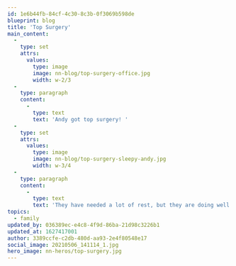 ```yaml
---
id: 1e6b44fb-84cf-4c30-8c3b-0f3069b598de
blueprint: blog
title: 'Top Surgery'
main_content:
  -
    type: set
    attrs:
      values:
        type: image
        image: nn-blog/top-surgery-office.jpg
        width: w-2/3
  -
    type: paragraph
    content:
      -
        type: text
        text: 'Andy got top surgery! '
  -
    type: set
    attrs:
      values:
        type: image
        image: nn-blog/top-surgery-sleepy-andy.jpg
        width: w-3/4
  -
    type: paragraph
    content:
      -
        type: text
        text: 'They have needed a lot of rest, but they are doing well! '
topics:
  - family
updated_by: 036389ec-e4c8-4f9d-86ba-21d98c3226b1
updated_at: 1627417001
author: 3389ccfe-c2db-480d-aa93-2e4f80548e17
social_image: 20210506_141114_1.jpg
hero_image: nn-heros/top-surgery.jpg
---
```

